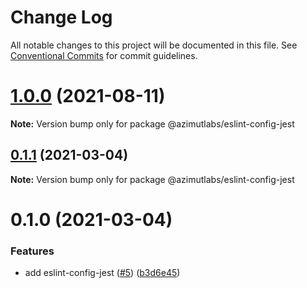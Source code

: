 # Change Log

All notable changes to this project will be documented in this file.
See [Conventional Commits](https://conventionalcommits.org) for commit guidelines.

# [1.0.0](https://github.com/azimutlabs/eslint/compare/@azimutlabs/eslint-config-jest@0.1.1...@azimutlabs/eslint-config-jest@1.0.0) (2021-08-11)

**Note:** Version bump only for package @azimutlabs/eslint-config-jest





## [0.1.1](https://github.com/azimutlabs/eslint/compare/@azimutlabs/eslint-config-jest@0.1.0...@azimutlabs/eslint-config-jest@0.1.1) (2021-03-04)

**Note:** Version bump only for package @azimutlabs/eslint-config-jest





# 0.1.0 (2021-03-04)


### Features

* add eslint-config-jest ([#5](https://github.com/azimutlabs/eslint/issues/5)) ([b3d6e45](https://github.com/azimutlabs/eslint/commit/b3d6e45fda7ac0b67be0894432d24429f54d3a51))
